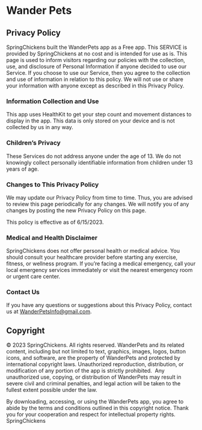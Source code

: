 # Wander Pets

## Privacy Policy 
SpringChickens built the WanderPets app as a Free app. This SERVICE is provided by SpringChickens at no cost and is intended for use as is.
This page is used to inform visitors regarding our policies with the collection, use, and disclosure of Personal Information if anyone decided to use our Service.
If you choose to use our Service, then you agree to the collection and use of information in relation to this policy. We will not use or share your information with anyone except as described in this Privacy Policy.

### Information Collection and Use
This app uses HealthKit to get your step count and movement distances to display in the app. This data is only stored on your device and is not collected by us in any way. 

### Children’s Privacy
These Services do not address anyone under the age of 13. We do not knowingly collect personally identifiable information from children under 13 years of age. 

### Changes to This Privacy Policy
We may update our Privacy Policy from time to time. Thus, you are advised to review this page periodically for any changes. We will notify you of any changes by posting the new Privacy Policy on this page.

This policy is effective as of 6/15/2023.  

### Medical and Health Disclaimer
SpringChickens does not offer personal health or medical advice. You should consult your healthcare provider before starting any exercise, fitness, or wellness program. If you’re facing a medical emergency, call your local emergency services immediately or visit the nearest emergency room or urgent care center.


### Contact Us
If you have any questions or suggestions about this Privacy Policy, contact us at WanderPetsInfo@gmail.com.

## Copyright 
© 2023 SpringChickens. All rights reserved.
WanderPets and its related content, including but not limited to text, graphics, images, logos, button icons, and software, are the property of WanderPets and protected by international copyright laws. Unauthorized reproduction, distribution, or modification of any portion of the app is strictly prohibited.
 Any unauthorized use, copying, or distribution of WanderPets may result in severe civil and criminal penalties, and legal action will be taken to the fullest extent possible under the law.

By downloading, accessing, or using the WanderPets app, you agree to abide by the terms and conditions outlined in this copyright notice. Thank you for your cooperation and respect for intellectual property rights.
SpringChickens
